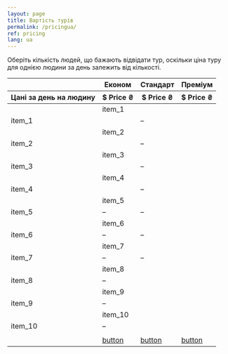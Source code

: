 ```yaml
---
layout: page
title: Вартість турів
permalink: /pricingua/
ref: pricing
lang: ua
---
```


Оберіть кількість людей, що бажають відвідати тур, оскільки ціна туру для однією людини за день залежить від кількості.


<div id="range"></div>

<div class="comparison">
  <table>
    <thead>
      <tr>
        <th class="tl tl2"></th>
        <th class="product" style="border-top-left-radius: 5px; border-left:0px;">Економ</th>
        <th class="product">Стандарт</th>
        <th class="product" style="border-top-right-radius: 5px; border-right:0px;">Преміум</th>
      </tr>
      <tr>
        <th>Цані за день на людину</th>
        <th class="price-info">
          <div class="price-now"><span id="price-eco">$ Price</span>
          <span> ₴</span>
          </div>
        </th>
        <th class="price-info">
          <div class="price-now"><span id="price-std">$ Price</span>
          <span> ₴</span>
          </div>
        </th>
        <th class="price-info">
          <div class="price-now"><span id="price-prm">$ Price</span>
          <span> ₴</span>
          </div>
        </th>
      </tr>
    </thead>
    <tbody>
      <tr>
        <td></td>
        <td colspan="3">item_1</td>
      </tr>
      <tr class="compare-row">
        <td>item_1</td>
        <td><i class="fa fa-check"></i></span>
        </td>
        <td><span>–</span></td>
        <td><i class="fa fa-check"></i></span>
        </td>
      </tr>
      <tr>
        <td> </td>
        <td colspan="3">item_2</td>
      </tr>
      <tr>
        <td>item_2</td>
        <td><i class="fa fa-check"></i></span>
        </td>
        <td><span>–</span></td>
        <td><i class="fa fa-check"></i></span>
        </td>
      </tr>
      <tr>
        <td> </td>
        <td colspan="3">item_3</td>
      </tr>
      <tr class="compare-row">
        <td>item_3</td>
        <td><i class="fa fa-check"></i></span>
        </td>
        <td><span>–</span></td>
        <td><i class="fa fa-check"></i></span>
        </td>
      </tr>
      <tr>
        <td> </td>
        <td colspan="4">item_4</td>
      </tr>
      <tr>
        <td>item_4</td>
        <td><i class="fa fa-check"></i></span>
        </td>
        <td><span>–</span></td>
        <td><i class="fa fa-check"></i></span>
        </td>
      </tr>
      <tr>
        <td> </td>
        <td colspan="3">item_5</td>
      </tr>
      <tr class="compare-row">
        <td>item_5</td>
        <td><span>–</span></td>
        <td><span>–</span></td>
        <td><i class="fa fa-check"></i></span>
        </td>
      </tr>
      <tr>
        <td> </td>
        <td colspan="4">item_6</td>
      </tr>
      <tr>
        <td>item_6</td>
        <td><span>–</span></td>
        <td><span>–</span></td>
        <td><i class="fa fa-check"></i></span>
        </td>
      </tr>
      <tr>
        <td> </td>
        <td colspan="3">item_7</td>
      </tr>
      <tr class="compare-row">
        <td>item_7</td>
        <td><span>–</span></td>
        <td><span>–</span></td>
        <td><i class="fa fa-check"></i></span>
        </td>
      </tr>
      <tr>
        <td> </td>
        <td colspan="3">item_8</td>
      </tr>
      <tr>
        <td>item_8</td>
        <td><span>–</span></td>
        <td><i class="fa fa-check"></i></span>
        </td>
        <td><i class="fa fa-check"></i></span>
        </td>
      </tr>
      <tr>
        <td> </td>
        <td colspan="3">item_9</td>
      </tr>
      <tr class="compare-row">
        <td>item_9</td>
        <td><span>–</span></td>
        <td><i class="fa fa-check"></i></span>
        </td>
        <td><i class="fa fa-check"></i></span>
        </td>
      </tr>
      <tr>
        <td> </td>
        <td colspan="3">item_10</td>
      </tr>
      <tr>
        <td>item_10</td>
        <td><span>–</span></td>
        <td><i class="fa fa-check"></i></span>
        </td>
        <td><i class="fa fa-check"></i></span>
        </td>
      </tr>
      <tr>
        <td> </td>
      </tr>
      <tr>
        <td></td>
        <td><a href="{{ site.baseurl }}" class="btn btn-row">button<span class="hide-mobile"></span></a></td>
        <td><a href="{{ site.baseurl }}" class="btn btn-row">button<span class="hide-mobile"></span></a></td>
        <td><a href="{{ site.baseurl }}" class="btn btn-row">button<span class="hide-mobile"></span></a></td>
      </tr>
    </tbody>
  </table>

</div>

<script src="{{ "/js/slider.js" | prepend: site.baseurl }}"></script>  


